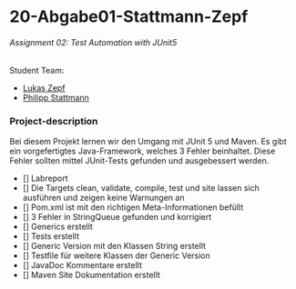 # 20-Abgabe01-Stattmann-Zepf
###### Assignment 02: Test Automation with JUnit5
Student Team:
- [Lukas Zepf](https://github.com/LukasZepf)
- [Philipp Stattmann](https://github.com/OPS-Philipp)

### Project-description
Bei diesem Projekt lernen wir den Umgang mit JUnit 5 und Maven. Es gibt ein vorgefertigtes Java-Framework, welches 3 Fehler beinhaltet. Diese Fehler sollten mittel JUnit-Tests gefunden und ausgebessert werden.

- [] Labreport
- [] Die Targets clean, validate, compile, test und site lassen sich ausführen und zeigen keine Warnungen an
- [] Pom.xml ist mit den richtigen Meta-Informationen befüllt
- [] 3 Fehler in StringQueue gefunden und korrigiert
- [] Generics erstellt
- [] Tests erstellt
- [] Generic Version mit den Klassen String erstellt 
- [] Testfile für weitere Klassen der Generic Version
- [] JavaDoc Kommentare erstellt
- [] Maven Site Dokumentation erstellt

